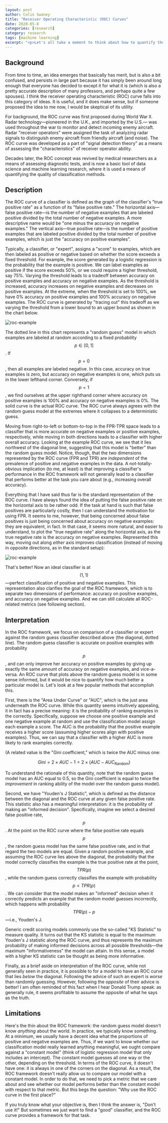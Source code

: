 ```yaml
---
layout: post
author: Colin Swaney
title: "Receiver Operating Characteristic (ROC) Curves"
date: 2020-05-8
categories: [research]
category: research
tags: [machine learning]
excerpt: "<p>Let's all take a moment to think about how to quantify the quality of classification models. There is a lot of confusion because of the way the topic is traditionally discussed. I want to be clear.</p>"
---
```


## Background
From time to time, an idea emerges that basically has merit, but is also a bit confused, and persists in large part because it has simply been around long enough that everyone has decided to except it for what it is (which is also a pretty accurate description of many professors, and perhaps quite a few spouses). I think the receiver operating characteristic (ROC) curve falls into this category of ideas. It is useful, and it does make sense, but if someone proposed the idea to me now, I would be skeptical of its utility.

For background, the ROC curve was first proposed during World War II. Radar technology—pioneered in the U.K., and imported by the U.S.— was used throughout the war to monitor and detect incoming enemy aircraft. Radar "receiver operators" were assigned the task of analyzing radar signals to distinguish enemy aircraft from friendly aircraft (and noise). The ROC curve was developed as a part of "signal detection theory" as a means of assessing the "characteristics" of receiver operator ability.

Decades later, the ROC concept was revived by medical researchers as a means of assessing diagnostic tests, and is now a basic tool of data science and machine learning research, where it is used a means of quantifying the quality of classification methods.


## Description
The ROC curve of a classifier is defined as the graph of the classifier's "true positive rate" as a function of its "false positive rate." The horizontal axis—false positive rate—is the number of negative examples that are labeled positive divided by the total number of negative examples. A more descriptive name would be "one minus the accuracy on negative examples." The vertical axis—true positive rate—is the number of positive examples that are labeled positive divided by the total number of positive examples, which is just the "accuracy on positive examples".

Typically, a classifier, or "expert", assigns a "score" to examples, which are then labeled as positive or negative based on whether the score exceeds a fixed threshold. For example, the score generated by a logistic regression is the probability that the example is positive. We can label examples as positive if the score exceeds 50%, or we could require a higher threshold, say 75%. Varying the threshold leads to a tradeoff between accuracy on positive examples and accuracy on negative examples. As the threshold is increased, accuracy increases on negative examples and decreases on positive examples. At the extreme, when the threshold is set to 100%, we have 0% accuracy on positive examples and 100% accuracy on negative examples. The ROC curve is generated by "tracing out" this tradeoff as we varying the threshold from a lower bound to an upper bound as shown in the chart below.

![roc-example](/assets/img/roc-example.png)

The dotted line in this chart represents a "random guess" model in which examples are labeled at random according to a fixed probability $$p \in [0, 1]$$. If $$p = 0$$, then all examples are labeled negative. In this case, accuracy on true examples is zero, but accuracy on negative examples is one, which puts us in the lower lefthand corner. Conversely, if $$p = 1$$, we find ourselves at the upper righthand corner where accuracy on positive examples is 100% and accuracy on negative examples is 0%. The solid curve is the actual ROC curve. The ROC curve always agrees with the random guess model at the extremes where it collapses to a deterministic guess.

Moving from right-to-left or bottom-to-top in the FPR-TPR space leads to a classifier that is more accurate on negative examples or positive examples, respectively, while moving in both directions leads to a classifier with higher overall accuracy. Looking at the example ROC curve, we see that it lies northwest of the diagonal line, suggesting that this model is "better" than the random guess model. Notice, though, that the two dimensions represented by the ROC curve (FPR and TPR) are *independent* of the prevalence of positive and negative examples in the data. A not-totally-obvious implication (to me, at least) is that improving a classifier's performance in the ROC framework will not generally lead to a classifier that performs better at the task you care about (e.g., increasing overall accuracy).

Everything that I have said thus far is the standard representation of the ROC curve. I have always found the idea of putting the false positive rate on the horizontal axis to be rather odd. If the task at hand is such that false positives are particularly costly, then I can understand the motivation for using FPR. It seems to me, however, that being concerned about false positives is just being concerned about accuracy on negative examples: they are equivalent, in fact. In that case, it seems more natural, and easier to understand, to plot the "true negative rate" along the horizontal axis, as the true negative rate is the accuracy on negative examples. Represented this way, moving out along *either* axis improves classification (instead of moving in opposite directions, as in the standard setup):

![roc-example](/assets/img/roc-alternative.png)

That's better! Now an ideal classifier is at $$(1,1)$$—perfect classification of positive and negative examples. This representation also clarifies the goal of the ROC framework, which is to separate two dimensions of performance: accuracy on positive examples, and accuracy on negative examples. And we can still calculate all ROC-related metrics (see following section).


## Interpretation
In the ROC framework, we focus on comparison of a classifier or expert against the random guess classifier described above (the diagonal, dotted line). The random guess classifier is accurate on positive examples with probability $$p$$, and can only improve her accuracy on positive examples by giving up exactly the same amount of accuracy on negative examples, and vice-a-versa. An ROC curve that plots above the random guess model is in some sense informed, but it would be nice to quantify how much better a particular model is. Let's look at a few popular methods that accomplish this.

First, there is the "Area Under Curve" or "AUC", which is the just area underneath the ROC curve. While this quantity seems intuitively appealing, it in fact has a precise meaning: it is the probability of ranking examples in the correctly. Specifically, suppose we choose one positive example and one negative example at random and use the classification model assign each example a score. The AUC is the probability that the positive example receives a higher score (assuming higher scores align with positive examples). Thus, we can say that a classifier with a higher AUC is more likely to rank examples correctly.

(A related value is the "Gini coefficient," which is twice the AUC minus one:

$$ Gini = 2 \times AUC - 1 = 2 \times (AUC - AUC_{\text{Random}})$$

To understand the rationale of this quantity, note that the random guess model has an AUC equal to 0.5, so the Gini coefficient is equal to twice the *improvement* in ranking ability of the model over the random guess model).

Second, we have "Youden's J Statistic", which is defined as the distance between the diagonal and the ROC curve at any given false positive rate. This statistic also has a meaningful interpretation: it is the probability of making an "informed decision". Specifically, imagine we select a desired false positive rate, $$p$$. At the point on the ROC curve where the false positive rate equals $$p$$, the random guess model has the same false positive rate, and in that regard the two models are equal. Given a random positive example, and assuming the ROC curve lies above the diagonal, the probability that the model correctly classifies the example is the true positive rate at the point, $$TPR(p)$$, while the random guess correctly classifies the example with probability $$p < TPR(p)$$. We can consider that the model makes an "informed" decision when it correctly predicts an example that the random model guesses incorrectly, which happens with probability $$TPR(p) - p$$—i.e., Youden's J.

Generic credit scoring models commonly use the so-called "KS Statistic" to measure quality. It turns out that the KS statistic is equal to the maximum Youden's J statistic along the ROC curve, and thus represents the maximum probability of making informed decisions across all possible thresholds—the maximum "informativeness" the model can attain. In this sense, a model with a higher KS statistic can be thought as being more informative.

Finally, as a brief aside on interpretation of the ROC curve, while not generally seen in practice, it is possible to for a model to have an ROC curve that lies *below* the diagonal. Following the advice of such an expert is *worse* than randomly guessing. However, following the *opposite* of their advice is better! I am often reminded of this fact when I hear Donald Trump speak: as generally rule, it seems profitable to assume the opposite of what he says as the truth.


## Limitations
Here's the thin about the ROC framework: the random guess model doesn't know *anything* about the world. In practice, we typically know something. At a minimum, we usually have a decent idea what the proportions of positive and negative examples are. Thus, if we want to know whether our classification model really learned anything meaningful, we ought compare against a "constant model" (think of logistic regression model that only includes an intercept). The constant model guesses all one way or the other, depending on the threshold. In terms of the ROC curve, it doesn't have one: it is always in one of the corners on the diagonal. As a result, the ROC framework doesn't really allow us to compare our model with a constant model. In order to do that, we need to pick a metric that we care about and see whether our model performs better than the constant model with respect to that metric. But this begs the question: "Why use the ROC curve in the first place?"

If you truly know what your objective is, then I think the answer is, "Don't use it!" But sometimes we just want to find a "good" classifier, and the ROC curve provides a framework for that task.
